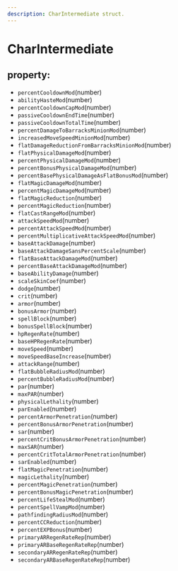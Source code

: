 ```yaml
---
description: CharIntermediate struct.
---
```


# CharIntermediate

## property:

* `percentCooldownMod`\(number\)
* `abilityHasteMod`\(number\)
* `percentCooldownCapMod`\(number\)
* `passiveCooldownEndTime`\(number\)
* `passiveCooldownTotalTime`\(number\)
* `percentDamageToBarracksMinionMod`\(number\)
* `increasedMoveSpeedMinionMod`\(number\)
* `flatDamageReductionFromBarracksMinionMod`\(number\)
* `flatPhysicalDamageMod`\(number\)
* `percentPhysicalDamageMod`\(number\)
* `percentBonusPhysicalDamageMod`\(number\)
* `percentBasePhysicalDamageAsFlatBonusMod`\(number\)
* `flatMagicDamageMod`\(number\)
* `percentMagicDamageMod`\(number\)
* `flatMagicReduction`\(number\)
* `percentMagicReduction`\(number\)
* `flatCastRangeMod`\(number\)
* `attackSpeedMod`\(number\)
* `percentAttackSpeedMod`\(number\)
* `percentMultiplicativeAttackSpeedMod`\(number\)
* `baseAttackDamage`\(number\)
* `baseAttackDamageSansPercentScale`\(number\)
* `flatBaseAttackDamageMod`\(number\)
* `percentBaseAttackDamageMod`\(number\)
* `baseAbilityDamage`\(number\)
* `scaleSkinCoef`\(number\)
* `dodge`\(number\)
* `crit`\(number\)
* `armor`\(number\)
* `bonusArmor`\(number\)
* `spellBlock`\(number\)
* `bonusSpellBlock`\(number\)
* `hpRegenRate`\(number\)
* `baseHPRegenRate`\(number\)
* `moveSpeed`\(number\)
* `moveSpeedBaseIncrease`\(number\)
* `attackRange`\(number\)
* `flatBubbleRadiusMod`\(number\)
* `percentBubbleRadiusMod`\(number\)
* `par`\(number\)
* `maxPAR`\(number\)
* `physicalLethality`\(number\)
* `parEnabled`\(number\)
* `percentArmorPenetration`\(number\)
* `percentBonusArmorPenetration`\(number\)
* `sar`\(number\)
* `percentCritBonusArmorPenetration`\(number\)
* `maxSAR`\(number\)
* `percentCritTotalArmorPenetration`\(number\)
* `sarEnabled`\(number\)
* `flatMagicPenetration`\(number\)
* `magicLethality`\(number\)
* `percentMagicPenetration`\(number\)
* `percentBonusMagicPenetration`\(number\)
* `percentLifeStealMod`\(number\)
* `percentSpellVampMod`\(number\)
* `pathfindingRadiusMod`\(number\)
* `percentCCReduction`\(number\)
* `percentEXPBonus`\(number\)
* `primaryARRegenRateRep`\(number\)
* `primaryARBaseRegenRateRep`\(number\)
* `secondaryARRegenRateRep`\(number\)
* `secondaryARBaseRegenRateRep`\(number\)



